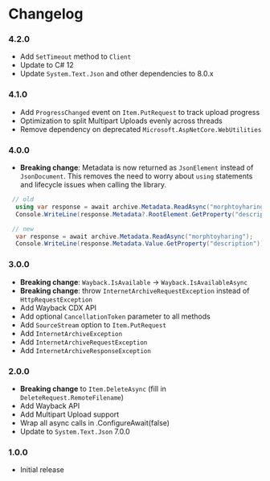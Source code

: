 # Changelog

### 4.2.0

- Add ``SetTimeout`` method to ``Client``
- Update to C# 12
- Update ``System.Text.Json`` and other dependencies to 8.0.x

### 4.1.0

- Add ``ProgressChanged`` event on ``Item.PutRequest`` to track upload progress
- Optimization to split Multipart Uploads evenly across threads
- Remove dependency on deprecated ``Microsoft.AspNetCore.WebUtilities``

### 4.0.0

- **Breaking change**: Metadata is now returned as ``JsonElement`` instead of ``JsonDocument``.
This removes the need to worry about ``using`` statements and lifecycle issues when calling the library.

```csharp
 // old
  using var response = await archive.Metadata.ReadAsync("morphtoyharing");
  Console.WriteLine(response.Metadata?.RootElement.GetProperty("description"));

 // new
  var response = await archive.Metadata.ReadAsync("morphtoyharing");
  Console.WriteLine(response.Metadata.Value.GetProperty("description"));
```

### 3.0.0

- **Breaking change**: ``Wayback.IsAvailable`` -> ``Wayback.IsAvailableAsync``
- **Breaking change**: throw `InternetArchiveRequestException` instead of ``HttpRequestException``
- Add Wayback CDX API
- Add optional `CancellationToken` parameter to all methods
- Add `SourceStream` option to `Item.PutRequest`
- Add `InternetArchiveException`
- Add `InternetArchiveRequestException`
- Add `InternetArchiveResponseException`

### 2.0.0

- **Breaking change** to ``Item.DeleteAsync`` (fill in ``DeleteRequest.RemoteFilename``)
- Add Wayback API
- Add Multipart Upload support
- Wrap all async calls in .ConfigureAwait(false)
- Update to ``System.Text.Json`` 7.0.0

### 1.0.0

- Initial release
